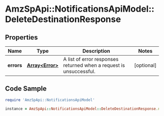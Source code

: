 # AmzSpApi::NotificationsApiModel::DeleteDestinationResponse

## Properties

Name | Type | Description | Notes
------------ | ------------- | ------------- | -------------
**errors** | [**Array&lt;Error&gt;**](Error.md) | A list of error responses returned when a request is unsuccessful. | [optional] 

## Code Sample

```ruby
require 'AmzSpApi::NotificationsApiModel'

instance = AmzSpApi::NotificationsApiModel::DeleteDestinationResponse.new(errors: null)
```


